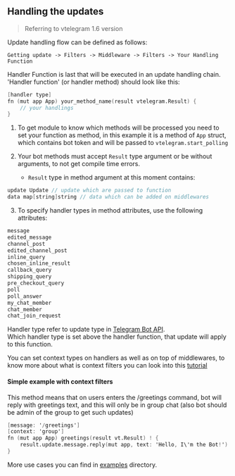## Handling the updates

> Referring to vtelegram 1.6 version

Update handling flow can be defined as follows:

```
Getting update -> Filters -> Middleware -> Filters -> Your Handling Function
```

Handler Function is last that will be executed in an update handling chain.
'Handler function' (or handler method) should look like this:

```v
[handler type]
fn (mut app App) your_method_name(result vtelegram.Result) {
    // your handlings
}
```

1. To get module to know which methods will be processed you need to set your function as method, in this example it is a method of `App` struct, which contains bot token and will be passed to `vtelegram.start_polling`
2. Your bot methods must accept `Result` type argument or be without arguments, to not get compile time errors.

   - `Result` type in method argument at this moment contains:

```v
update Update // update which are passed to function
data map[string]string // data which can be added on middlewares
```

3. To specify handler types in method attributes, use the following attributes:

```v
message
edited_message
channel_post
edited_channel_post
inline_query
chosen_inline_result
callback_query
shipping_query
pre_checkout_query
poll
poll_answer
my_chat_member
chat_member
chat_join_request
```

Handler type refer to update type in [Telegram Bot API](https://core.telegram.org/bots/api#update).<br>
Which handler type is set above the handler function, that update will apply to this function.

You can set context types on handlers as well as on top of middlewares, to know more about what is context filters you can look into this [tutorial](https://github.com/dnkdev/vtelegram/blob/master/tutorials/context_filters.md)

#### Simple example with context filters

This method means that on users enters the /greetings command, bot will reply with greetings text, and this will only be in group chat (also bot should be admin of the group to get such updates)

```v
[message: '/greetings']
[context: 'group']
fn (mut app App) greetings(result vt.Result) ! {
	result.update.message.reply(mut app, text: 'Hello, I\'m the Bot!')!
}

```

More use cases you can find in [examples](https://github.com/dnkdev/vtelegram/tree/master/examples) directory.
